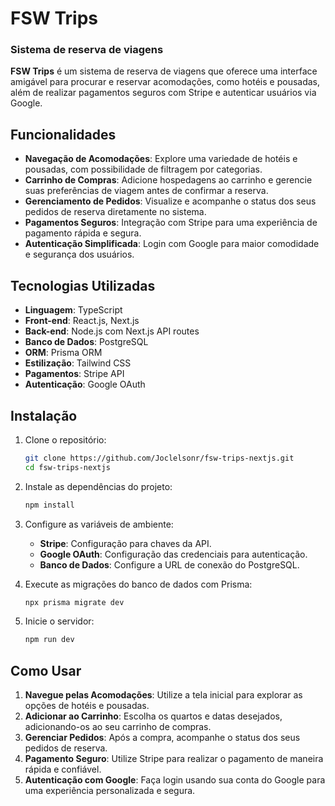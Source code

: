# FSW Trips
### Sistema de reserva de viagens

**FSW Trips** é um sistema de reserva de viagens que oferece uma interface amigável para procurar e reservar acomodações, como hotéis e pousadas, além de realizar pagamentos seguros com Stripe e autenticar usuários via Google.

## Funcionalidades

- **Navegação de Acomodações**: Explore uma variedade de hotéis e pousadas, com possibilidade de filtragem por categorias.
- **Carrinho de Compras**: Adicione hospedagens ao carrinho e gerencie suas preferências de viagem antes de confirmar a reserva.
- **Gerenciamento de Pedidos**: Visualize e acompanhe o status dos seus pedidos de reserva diretamente no sistema.
- **Pagamentos Seguros**: Integração com Stripe para uma experiência de pagamento rápida e segura.
- **Autenticação Simplificada**: Login com Google para maior comodidade e segurança dos usuários.

## Tecnologias Utilizadas

- **Linguagem**: TypeScript
- **Front-end**: React.js, Next.js
- **Back-end**: Node.js com Next.js API routes
- **Banco de Dados**: PostgreSQL
- **ORM**: Prisma ORM
- **Estilização**: Tailwind CSS
- **Pagamentos**: Stripe API
- **Autenticação**: Google OAuth

## Instalação

1. Clone o repositório:
   ```bash
   git clone https://github.com/Joclelsonr/fsw-trips-nextjs.git
   cd fsw-trips-nextjs

2. Instale as dependências do projeto:
   ```bash
   npm install

3. Configure as variáveis de ambiente:
   - **Stripe**: Configuração para chaves da API.
   - **Google OAuth**: Configuração das credenciais para autenticação.
   - **Banco de Dados**: Configure a URL de conexão do PostgreSQL.

4. Execute as migrações do banco de dados com Prisma:
   ```bash
   npx prisma migrate dev

5. Inicie o servidor:
   ```bash
   npm run dev

## Como Usar

1. **Navegue pelas Acomodações**: Utilize a tela inicial para explorar as opções de hotéis e pousadas.
2. **Adicionar ao Carrinho**: Escolha os quartos e datas desejados, adicionando-os ao seu carrinho de compras.
3. **Gerenciar Pedidos**: Após a compra, acompanhe o status dos seus pedidos de reserva.
4. **Pagamento Seguro**: Utilize Stripe para realizar o pagamento de maneira rápida e confiável.
5. **Autenticação com Google**: Faça login usando sua conta do Google para uma experiência personalizada e segura.
